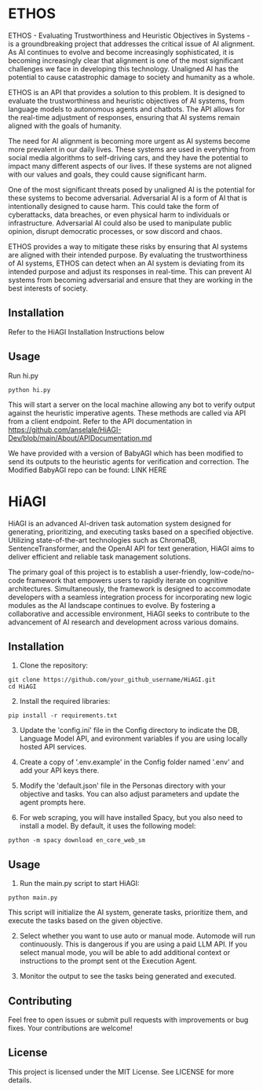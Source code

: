 # ETHOS
ETHOS - Evaluating Trustworthiness and Heuristic Objectives in Systems - is a groundbreaking project that addresses the critical issue of AI alignment. As AI continues to evolve and become increasingly sophisticated, it is becoming increasingly clear that alignment is one of the most significant challenges we face in developing this technology. Unaligned AI has the potential to cause catastrophic damage to society and humanity as a whole.

ETHOS is an API that provides a solution to this problem. It is designed to evaluate the trustworthiness and heuristic objectives of AI systems, from language models to autonomous agents and chatbots. The API allows for the real-time adjustment of responses, ensuring that AI systems remain aligned with the goals of humanity.

The need for AI alignment is becoming more urgent as AI systems become more prevalent in our daily lives. These systems are used in everything from social media algorithms to self-driving cars, and they have the potential to impact many different aspects of our lives. If these systems are not aligned with our values and goals, they could cause significant harm.

One of the most significant threats posed by unaligned AI is the potential for these systems to become adversarial. Adversarial AI is a form of AI that is intentionally designed to cause harm. This could take the form of cyberattacks, data breaches, or even physical harm to individuals or infrastructure. Adversarial AI could also be used to manipulate public opinion, disrupt democratic processes, or sow discord and chaos.

ETHOS provides a way to mitigate these risks by ensuring that AI systems are aligned with their intended purpose. By evaluating the trustworthiness of AI systems, ETHOS can detect when an AI system is deviating from its intended purpose and adjust its responses in real-time. This can prevent AI systems from becoming adversarial and ensure that they are working in the best interests of society.

## Installation
Refer to the HiAGI Installation Instructions below

## Usage
Run hi.py

```
python hi.py
```

This will start a server on the local machine allowing any bot to verify output against the heuristic imperative agents. These methods are called via API from a client endpoint. Refer to the API documentation in https://github.com/anselale/HiAGI-Dev/blob/main/About/APIDocumentation.md

We have provided with a version of BabyAGI which has been modified to send its outputs to the heuristic agents for verification and correction. The Modified BabyAGI repo can be found: LINK HERE

# HiAGI
HiAGI is an advanced AI-driven task automation system designed for generating, prioritizing, and executing tasks based on a specified objective. Utilizing state-of-the-art technologies such as ChromaDB, SentenceTransformer, and the OpenAI API for text generation, HiAGI aims to deliver efficient and reliable task management solutions.

The primary goal of this project is to establish a user-friendly, low-code/no-code framework that empowers users to rapidly iterate on cognitive architectures. Simultaneously, the framework is designed to accommodate developers with a seamless integration process for incorporating new logic modules as the AI landscape continues to evolve. By fostering a collaborative and accessible environment, HiAGI seeks to contribute to the advancement of AI research and development across various domains.

## Installation
1. Clone the repository:

```
git clone https://github.com/your_github_username/HiAGI.git
cd HiAGI
```

2. Install the required libraries:

```
pip install -r requirements.txt
```
3. Update the 'config.ini' file in the Config directory to indicate the DB, Language Model API, and evironment variables if you are using locally hosted API services.

4. Create a copy of '.env.example' in the Config folder named '.env' and add your API keys there.

5. Modify the 'default.json' file in the Personas directory with your objective and tasks. You can also adjust parameters and update the agent prompts here.

6. For web scraping, you will have installed Spacy, but you also need to install a model. By default, it uses the following model:

```
python -m spacy download en_core_web_sm 
```

## Usage
1. Run the main.py script to start HiAGI:

```
python main.py
```
This script will initialize the AI system, generate tasks, prioritize them, and execute the tasks based on the given objective.

2. Select whether you want to use auto or manual mode. Automode will run continuously. This is dangerous if you are using a paid LLM API. If you select manual mode, you will be able to add additional context or instructions to the prompt sent ot the Execution Agent.

3. Monitor the output to see the tasks being generated and executed.

## Contributing
Feel free to open issues or submit pull requests with improvements or bug fixes. Your contributions are welcome!

## License
This project is licensed under the MIT License. See LICENSE for more details.